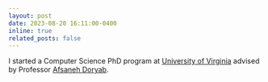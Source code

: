 ```yaml
---
layout: post
date: 2023-08-20 16:11:00-0400
inline: true
related_posts: false
---
```


I started a Computer Science PhD program at [University of Virginia](https://www.virginia.edu/) advised by Professor [Afsaneh Doryab](https://www.afsanehdoryab.com/).